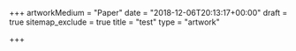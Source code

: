 +++
artworkMedium = "Paper"
date = "2018-12-06T20:13:17+00:00"
draft = true
sitemap_exclude = true
title = "test"
type = "artwork"

+++
